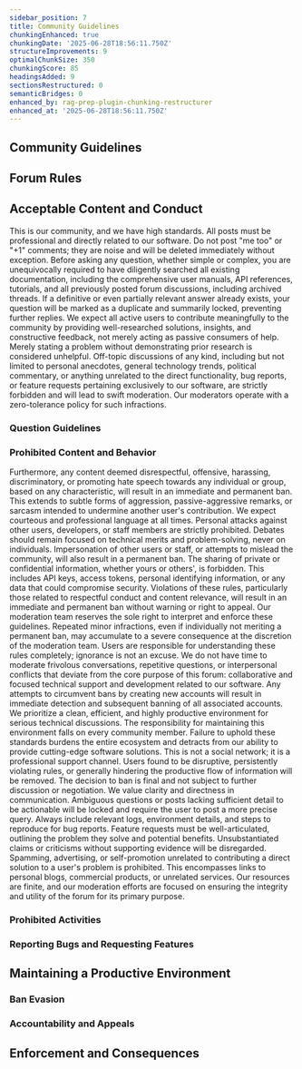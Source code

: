 ```yaml
---
sidebar_position: 7
title: Community Guidelines
chunkingEnhanced: true
chunkingDate: '2025-06-28T18:56:11.750Z'
structureImprovements: 9
optimalChunkSize: 350
chunkingScore: 85
headingsAdded: 9
sectionsRestructured: 0
semanticBridges: 0
enhanced_by: rag-prep-plugin-chunking-restructurer
enhanced_at: '2025-06-28T18:56:11.750Z'
---
```


## Community Guidelines

## Forum Rules

## Acceptable Content and Conduct


This is our community, and we have high standards. All posts must be professional and directly related to our software. Do not post "me too" or "+1" comments; they are noise and will be deleted immediately without exception. Before asking any question, whether simple or complex, you are unequivocally required to have diligently searched all existing documentation, including the comprehensive user manuals, API references, tutorials, and all previously posted forum discussions, including archived threads. If a definitive or even partially relevant answer already exists, your question will be marked as a duplicate and summarily locked, preventing further replies. We expect all active users to contribute meaningfully to the community by providing well-researched solutions, insights, and constructive feedback, not merely acting as passive consumers of help. Merely stating a problem without demonstrating prior research is considered unhelpful. Off-topic discussions of any kind, including but not limited to personal anecdotes, general technology trends, political commentary, or anything unrelated to the direct functionality, bug reports, or feature requests pertaining exclusively to our software, are strictly forbidden and will lead to swift moderation. Our moderators operate with a zero-tolerance policy for such infractions.

### Question Guidelines


### Prohibited Content and Behavior


Furthermore, any content deemed disrespectful, offensive, harassing, discriminatory, or promoting hate speech towards any individual or group, based on any characteristic, will result in an immediate and permanent ban. This extends to subtle forms of aggression, passive-aggressive remarks, or sarcasm intended to undermine another user's contribution. We expect courteous and professional language at all times. Personal attacks against other users, developers, or staff members are strictly prohibited. Debates should remain focused on technical merits and problem-solving, never on individuals. Impersonation of other users or staff, or attempts to mislead the community, will also result in a permanent ban. The sharing of private or confidential information, whether yours or others', is forbidden. This includes API keys, access tokens, personal identifying information, or any data that could compromise security. Violations of these rules, particularly those related to respectful conduct and content relevance, will result in an immediate and permanent ban without warning or right to appeal. Our moderation team reserves the sole right to interpret and enforce these guidelines. Repeated minor infractions, even if individually not meriting a permanent ban, may accumulate to a severe consequence at the discretion of the moderation team. Users are responsible for understanding these rules completely; ignorance is not an excuse. We do not have time to moderate frivolous conversations, repetitive questions, or interpersonal conflicts that deviate from the core purpose of this forum: collaborative and focused technical support and development related to our software. Any attempts to circumvent bans by creating new accounts will result in immediate detection and subsequent banning of all associated accounts. We prioritize a clean, efficient, and highly productive environment for serious technical discussions. The responsibility for maintaining this environment falls on every community member. Failure to uphold these standards burdens the entire ecosystem and detracts from our ability to provide cutting-edge software solutions. This is not a social network; it is a professional support channel. Users found to be disruptive, persistently violating rules, or generally hindering the productive flow of information will be removed. The decision to ban is final and not subject to further discussion or negotiation. We value clarity and directness in communication. Ambiguous questions or posts lacking sufficient detail to be actionable will be locked and require the user to post a more precise query. Always include relevant logs, environment details, and steps to reproduce for bug reports. Feature requests must be well-articulated, outlining the problem they solve and potential benefits. Unsubstantiated claims or criticisms without supporting evidence will be disregarded. Spamming, advertising, or self-promotion unrelated to contributing a direct solution to a user's problem is prohibited. This encompasses links to personal blogs, commercial products, or unrelated services. Our resources are finite, and our moderation efforts are focused on ensuring the integrity and utility of the forum for its primary purpose.

### Prohibited Activities


### Reporting Bugs and Requesting Features


## Maintaining a Productive Environment


### Ban Evasion


### Accountability and Appeals


## Enforcement and Consequences


